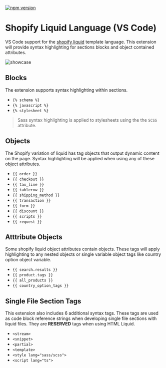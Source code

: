 [![npm version](https://img.shields.io/badge/vscode-install-blue.svg)](https://marketplace.visualstudio.com/items?itemName=sissel.shopify-liquid)

# Shopify Liquid Language (VS Code)

VS Code support for the [shopify liquid](https://shopify.github.io/liquid/) template language. This extension will provide syntax highlighting for sections blocks and object contained attributes.

![showcase](https://github.com/panoply/vscode-shopify-liquid/blob/master/images/showcase.gif?raw=true)

## Blocks
The extension supports syntax highlighting within sections.

- `{% schema %}`
- `{% javascript %}`
- `{% stylesheet %}`

> Sass syntax highlighting is applied to stylesheets using the the `SCSS` attribute.

## Objects

The Shopify variation of liquid has tag objects that output dynamic content on the page. Syntax highlighting will be applied when using any of these object attributes.

- `{{ order }}`
- `{{ checkout }}`
- `{{ tax_line }}`
- `{{ tablerow }}`
- `{{ shipping_method }}`
- `{{ transaction }}`
- `{{ form }}`
- `{{ discount }}`
- `{{ scripts }}`
- `{{ request }}`

## Atttribute Objects

Some shopify liquid object attributes contain objects. These tags will apply highlighting to any nested objects or single variable object tags like country option object variable.

- `{{ search.results }}`
- `{{ product.tags }}`
- `{{ all_products }}`
- `{{ country_option_tags }}`

## Single File Section Tags

This extension also includes 6 additional syntax tags. These tags are used as code block reference strings when developing single file sections with liquid files. They are **RESERVED** tags when using HTML Liquid.

- `<stream>`
- `<snippet>`
- `<partial>`
- `<template>`
- `<style lang="sass/scss">`
- `<script lang="ts">`
